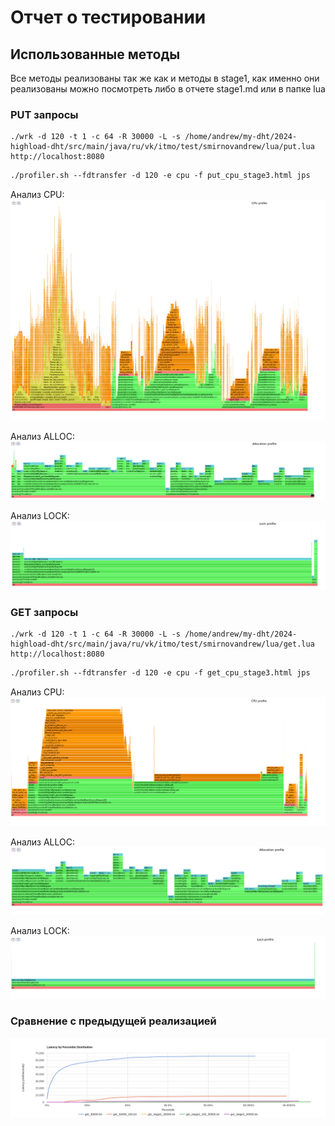 # Отчет о тестировании
## Использованные методы
Все методы реализованы так же как и методы в stage1,
как именно они реализованы можно посмотреть либо в отчете
stage1.md или в папке lua

### PUT запросы

```
./wrk -d 120 -t 1 -c 64 -R 30000 -L -s /home/andrew/my-dht/2024-highload-dht/src/main/java/ru/vk/itmo/test/smirnovandrew/lua/put.lua http://localhost:8080
 ```
```dtd
./profiler.sh --fdtransfer -d 120 -e cpu -f put_cpu_stage3.html jps
```

Анализ CPU:
![put_cpu.png](stage3%2Fput_cpu.png)


Анализ ALLOC:
![put_alloc.png](stage3%2Fput_alloc.png)


Анализ LOCK:
![put_lock.png](stage3%2Fput_lock.png)


### GET запросы

```
./wrk -d 120 -t 1 -c 64 -R 30000 -L -s /home/andrew/my-dht/2024-highload-dht/src/main/java/ru/vk/itmo/test/smirnovandrew/lua/get.lua http://localhost:8080
 ```
```dtd
./profiler.sh --fdtransfer -d 120 -e cpu -f get_cpu_stage3.html jps
```

Анализ CPU:
![get_cpu.png](stage3%2Fget_cpu.png)


Анализ ALLOC:
![get_alloc.png](stage3%2Fget_alloc.png)


Анализ LOCK:
![get_lock.png](stage3%2Fget_lock.png)


### Сравнение с предыдущей реализацией
![compare.png](stage3%2Fcompare.png)


